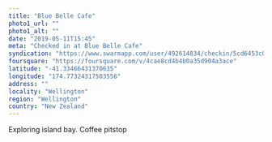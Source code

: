 ```yaml
---
title: "Blue Belle Cafe"
photo1_url: ""
photo1_alt: ""
date: "2019-05-11T15:45"
meta: "Checked in at Blue Belle Cafe"
syndication: "https://www.swarmapp.com/user/492614834/checkin/5cd6453c8ad62e002c5cb1d9"
foursquare: "https://foursquare.com/v/4cae8cd4b4b0a35d904a3ace"
latitude: "-41.33466431370635"
longitude: "174.77324317503556"
address: ""
locality: "Wellington"
region: "Wellington"
country: "New Zealand"
---
```

Exploring island bay. Coffee pitstop
